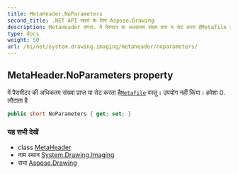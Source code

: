 ```yaml
---
title: MetaHeader.NoParameters
second_title: .NET API संदर्भ के लिए Aspose.Drawing
description: MetaHeader संपत्त. में पैरमटर क अधकतम संख्य प्रप्त य सेट करत हैMetafile वस्तु उपयग नहं कय हमेश 0. लटत है
type: docs
weight: 50
url: /hi/net/system.drawing.imaging/metaheader/noparameters/
---
```

## MetaHeader.NoParameters property

में पैरामीटर की अधिकतम संख्या प्राप्त या सेट करता है[`Metafile`](../../metafile/) वस्तु। उपयोग नहीं किया। हमेशा 0. लौटाता है

```csharp
public short NoParameters { get; set; }
```

### यह सभी देखें

* class [MetaHeader](../)
* नाम स्थान [System.Drawing.Imaging](../../metaheader/)
* सभा [Aspose.Drawing](../../../)


